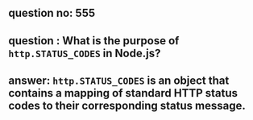 
      
## question no: 555

## question : What is the purpose of `http.STATUS_CODES` in Node.js?

## answer: `http.STATUS_CODES` is an object that contains a mapping of standard HTTP status codes to their corresponding status message.
      